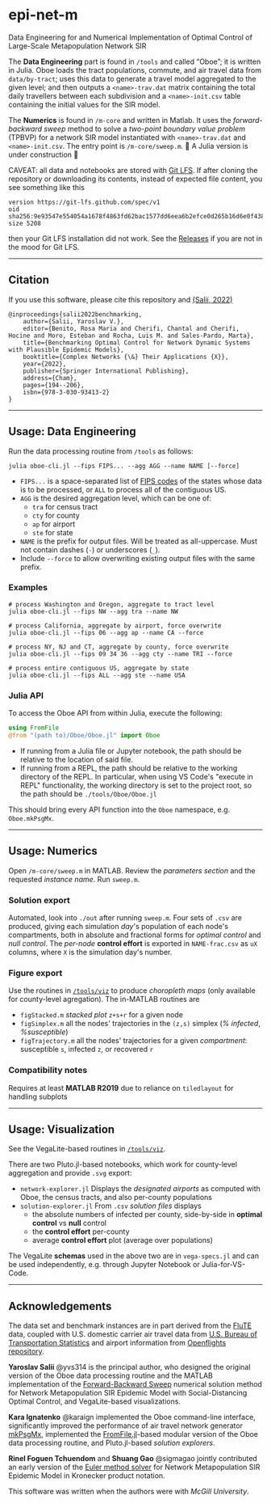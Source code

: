 # epi-net-m
Data Engineering for and Numerical Implementation of Optimal Control of Large-Scale Metapopulation Network SIR

The **Data Engineering** part is found in `/tools` and called “Oboe”; it is written in Julia. Oboe loads the tract populations, commute, and air travel data
from `data/by-tract`; uses this data to generate a travel model aggregated to the given level; and then
outputs a `<name>-trav.dat` matrix containing the total daily travellers between each subdivision 
and a `<name>-init.csv` table containing the initial values for the SIR model.

The **Numerics** is found in `/m-core` and written in Matlab. It uses the _forward-backward sweep_ method to solve a _two-point boundary value problem_ (TPBVP) for a network SIR model instantiated with `<name>-trav.dat` and `<name>-init.csv`. The entry point is `/m-core/sweep.m`. 
🚧 A Julia version is under construction 🚧


CAVEAT: all data and notebooks are stored with [Git LFS](https://git-lfs.github.com/). If after cloning the repository or downloading its contents, instead of expected file content, you see something like this
```
version https://git-lfs.github.com/spec/v1
oid sha256:9e93547e554054a1678f4863fd62bac1577dd6eea6b2efce0d265b16d6e0f438
size 5208
```
then your Git LFS installation did not work. See the [Releases](https://github.com/yvs314/epi-net-m/releases) if you are not in the mood for Git LFS.

---
## Citation
If you use this software, please cite this repository and [(Salii, 2022)](https://doi.org/10.1007/978-3-030-93413-2_17
)
```
@inproceedings{salii2022benchmarking,
	author={Salii, Yaroslav V.},
	editor={Benito, Rosa Maria and Cherifi, Chantal and Cherifi, Hocine and Moro, Esteban and Rocha, Luis M. and Sales-Pardo, Marta},
	title={Benchmarking Optimal Control for Network Dynamic Systems with Plausible Epidemic Models},
	booktitle={Complex Networks {\&} Their Applications {X}},
	year={2022},
	publisher={Springer International Publishing},
	address={Cham},
	pages={194--206},
	isbn={978-3-030-93413-2}
}
```

---
## Usage: Data Engineering

Run the data processing routine from `/tools` as follows:

    julia oboe-cli.jl --fips FIPS... --agg AGG --name NAME [--force]

- `FIPS...` is a space-separated list of [FIPS codes](https://www.nrcs.usda.gov/wps/portal/nrcs/detail/?cid=nrcs143_013696) of the states whose data is to be processed, or `ALL` to process all of the contiguous US. 
- `AGG` is the desired aggregation level, which can be one of:
    - `tra` for census tract
    - `cty` for county
    - `ap` for airport
    - `ste` for state
- `NAME` is the prefix for output files. Will be treated as all-uppercase. Must not contain dashes (`-`) or underscores (`_`).
- Include `--force` to allow overwriting existing output files with the same prefix.

### Examples

    # process Washington and Oregon, aggregate to tract level
    julia oboe-cli.jl --fips NW --agg tra --name NW

    # process California, aggregate by airport, force overwrite
    julia oboe-cli.jl --fips 06 --agg ap --name CA --force

    # process NY, NJ and CT, aggregate by county, force overwrite
    julia oboe-cli.jl --fips 09 34 36 --agg cty --name TRI --force

    # process entire contiguous US, aggregate by state
    julia oboe-cli.jl --fips ALL --agg ste --name USA

### Julia API

To access the Oboe API from within Julia, execute the following:

```julia
using FromFile
@from "(path to)/Oboe/Oboe.jl" import Oboe
```
- If running from a Julia file or Jupyter notebook, the path should be relative to the location of said file.
- If running from a REPL, the path should be relative to the working directory of the REPL. In particular, when using VS Code's "execute in REPL" functionality, the working directory is set to the project root, so the path should be `./tools/Oboe/Oboe.jl`

This should bring every API function into the `Oboe` namespace, e.g. `Oboe.mkPsgMx`.

---
## Usage: Numerics

Open `/m-core/sweep.m` in MATLAB. Review the _parameters section_ and the requested _instance name_. Run `sweep.m`.

### Solution export
Automated, look into `./out` after running `sweep.m`.
Four sets of `.csv` are produced, giving each simulation _day_'s population of each node's compartments, both in absolute and fractional forms for _optimal control_ and _null control_. The _per-node_ **control effort** is exported in `NAME-frac.csv` as `uX` columns, where `X` is the simulation day's number.


### Figure export
Use the routines in [`/tools/viz`](https://github.com/yvs314/epi-net-m/tree/master/tools/viz) to produce _choropleth maps_ (only available for county-level agregation). 
The in-MATLAB routines are
- `figStacked.m` _stacked plot_ `z+s+r` for a given node
- `figSimplex.m` all the nodes' trajectories in the `(z,s)` simplex (_% infected_, _%susceptible_)
- `figTrajectory.m` all the nodes' trajectories for a given _compartment_: susceptible `s`, infected `z`, or recovered `r`


### Compatibility notes

Requires at least **MATLAB R2019** due to reliance on `tiledlayout` for handling subplots

--- 
## Usage: Visualization
See the VegaLite-based routines in [`/tools/viz`](https://github.com/yvs314/epi-net-m/tree/master/tools/viz). 

There are two Pluto.jl-based notebooks, which work for county-level aggregation and provide `.svg` export:
- `network-explorer.jl` Displays the _designated airports_ as computed with Oboe, the census tracts, and also per-county populations
- `solution-explorer.jl` From `.csv` _solution files_ displays 
    - the absolute numbers of infected per county, side-by-side in **optimal control** vs **null** control
    - the **control effort** per-county
    - average **control effort** plot (average over populations)

The VegaLite **schemas** used in the above two are in `vega-specs.jl` and can be used independently, e.g. through Jupyter Notebook or Julia-for-VS-Code.

---
## Acknowledgements

The data set and benchmark instances are in part derived from the [FluTE](https://github.com/dlchao/FluTE) data, coupled with U.S. domestic carrier air travel data from [U.S. Bureau of Transportation Statistics](https://www.transtats.bts.gov/) and airport information from [Openflights repository](https://github.com/jpatokal/openflights). 

**Yaroslav Salii** @yvs314 is the principal author, who designed the original version of the Oboe data processing routine and the MATLAB implementation of the [Forward-Backward Sweep](https://github.com/yvs314/epi-net-m/blob/8584d09125a2250032ff8300365daa92fe3941e4/m-core/sweep.m) numerical solution method for Network Metapopulation SIR Epidemic Model with Social-Distancing Optimal Control, and VegaLite-based visualizations.

**Kara Ignatenko** @karaign implemented the Oboe command-line interface, significantly improved the performance of air travel network generator [mkPsgMx](https://github.com/yvs314/epi-net-m/blob/8584d09125a2250032ff8300365daa92fe3941e4/tools/Oboe/travel.jl), implemented the [FromFile.jl](https://github.com/Roger-luo/FromFile.jl)-based modular version of the Oboe data processing routine, and Pluto.jl-based _solution explorers_.

**Rinel Foguen Tchuendom** and **Shuang Gao** @sigmagao jointly contributed an early version of the [Euler method solver](https://github.com/yvs314/epi-net-m/blob/8584d09125a2250032ff8300365daa92fe3941e4/m-core/old-eulerkron.m) for Network Metapopulation SIR Epidemic Model in Kronecker product notation.

This software was written when the authors were with _McGill University_.